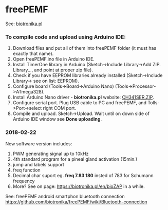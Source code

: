 # freePEMF

See: [biotronika.pl](https://biotronika.pl)

### To compile code and upload using Arduino IDE:
1. Download files and put all of them into freePEMF folder (it must has exactly that name). 
2. Open freePEMF.ino file in Arduino IDE.
3. Install TimerOne library in Arduino (Sketch->Include Library->Add ZIP. Library..., and point at proper zip file).
4. Check if you have EEPROM libraries already installed (Sketch->Include Library-> see on list: EEPROM).
5. Configure board (Tools->Board->Arduino Nano)  (Tools->Processor->ATmega328).
6. Install Arduino Nano driver - **biotronika.pl** website: [CH341SER.ZIP]( https://biotronika.pl/sites/default/files/2016-12/CH341SER.ZIP).
7. Configure serial port. Plug USB cable to PC and freePEMF, and Tolls->Port->select right COM port.
8. Compile and upload. Sketch->Upload. Wait until on down side of Arduino IDE window see **Done uploading**.

### 2018-02-22
New software version includes:
1. PWM generating signal up to 10kHz
2. 4th standard program for a pineal gland activation (15min.)
3. jump and labels support
4. freq function
5. Decimal char suport eg. **freq 7.83 180** insted of 783 for Schumann frequency
6. More? See on page: https://biotronika.pl/en/bioZAP in a while.

See: freePEMF android smartphon bluetooth connection https://github.com/biotronika/freePEMF/wiki/Bluetooth-connection
